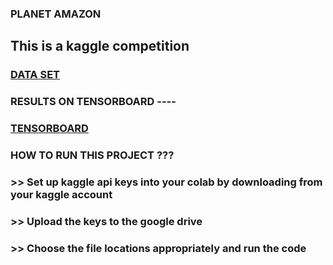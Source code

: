 ### PLANET AMAZON

## This is a kaggle competition
### [DATA SET](https://www.kaggle.com/c/planet-understanding-the-amazon-from-space)

### RESULTS ON TENSORBOARD ----
### [TENSORBOARD](https://tensorboard.dev/experiment/O8eEX5tLQPyygdx3NmsBHw/#scalars&run=20200503-231750%2Ftrain)

### HOW TO RUN THIS PROJECT ???
### >> Set up kaggle api keys into your colab by downloading from your kaggle account 
### >> Upload the keys to the google drive 
### >> Choose the file locations appropriately and run the code 


